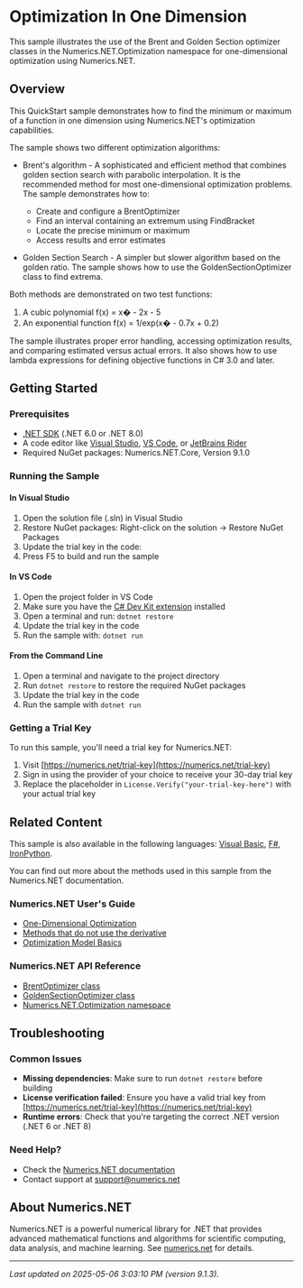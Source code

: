 # Optimization In One Dimension

This sample illustrates the use of the Brent and Golden Section optimizer classes in the Numerics.NET.Optimization namespace for one-dimensional optimization using Numerics.NET.

## Overview

This QuickStart sample demonstrates how to find the minimum or maximum of a function in one dimension using 
Numerics.NET's optimization capabilities.

The sample shows two different optimization algorithms:

- Brent's algorithm - A sophisticated and efficient method that combines golden section search with 
  parabolic interpolation. It is the recommended method for most one-dimensional optimization problems.
  The sample demonstrates how to:
  - Create and configure a BrentOptimizer
  - Find an interval containing an extremum using FindBracket
  - Locate the precise minimum or maximum
  - Access results and error estimates

- Golden Section Search - A simpler but slower algorithm based on the golden ratio. The sample shows 
  how to use the GoldenSectionOptimizer class to find extrema.

Both methods are demonstrated on two test functions:
1. A cubic polynomial f(x) = x� - 2x - 5
2. An exponential function f(x) = 1/exp(x� - 0.7x + 0.2)

The sample illustrates proper error handling, accessing optimization results, and comparing estimated 
versus actual errors. It also shows how to use lambda expressions for defining objective functions in 
C# 3.0 and later.


## Getting Started

### Prerequisites

- [.NET SDK](https://dotnet.microsoft.com/download) (.NET 6.0 or .NET 8.0)
- A code editor like [Visual Studio](https://visualstudio.microsoft.com/), [VS Code](https://code.visualstudio.com/), or [JetBrains Rider](https://www.jetbrains.com/rider/)
- Required NuGet packages: Numerics.NET.Core, Version 9.1.0

### Running the Sample

#### In Visual Studio
1. Open the solution file (.sln) in Visual Studio
2. Restore NuGet packages: Right-click on the solution → Restore NuGet Packages
3. Update the trial key in the code:
4. Press F5 to build and run the sample

#### In VS Code

1. Open the project folder in VS Code
2. Make sure you have the [C# Dev Kit extension](https://marketplace.visualstudio.com/items?itemName=ms-dotnettools.csdevkit) installed
3. Open a terminal and run: `dotnet restore`
4. Update the trial key in the code 
5. Run the sample with: `dotnet run`

#### From the Command Line

1. Open a terminal and navigate to the project directory
2. Run `dotnet restore` to restore the required NuGet packages
3. Update the trial key in the code
4. Run the sample with `dotnet run`

### Getting a Trial Key

To run this sample, you'll need a trial key for Numerics.NET:

1. Visit [https://numerics.net/trial-key](https://numerics.net/trial-key)
2. Sign in using the provider of your choice to receive your 30-day trial key
3. Replace the placeholder in `License.Verify("your-trial-key-here")` with your actual trial key

## Related Content

This sample is also available in the following languages: 
[Visual Basic](https://github.com/NumericsDotNet/quickstart-visualbasic/tree/net6.0/mathematics/optimization/optimization-in-1d), [F#](https://github.com/NumericsDotNet/quickstart-fsharp/tree/net6.0/mathematics/optimization/optimization-in-1d), [IronPython](https://github.com/NumericsDotNet/quickstart-ironpython/tree/net6.0/mathematics/optimization/optimization-in-1d).

You can find out more about the methods used in this sample from the Numerics.NET documentation.

### Numerics.NET User's Guide

- [One-Dimensional Optimization](https://numerics.net/documentation/latest/mathematics/optimization/one-dimensional-optimization)
- [Methods that do not use the derivative](https://numerics.net/documentation/latest/mathematics/solving-equations/methods-that-do-not-use-the-derivative)
- [Optimization Model Basics](https://numerics.net/documentation/latest/mathematics/optimization/optimization-model-basics)

### Numerics.NET API Reference

- [BrentOptimizer class](https://numerics.net/documentation/latest/reference/numerics.net.optimization.brentoptimizer)
- [GoldenSectionOptimizer class](https://numerics.net/documentation/latest/reference/numerics.net.optimization.goldensectionoptimizer)
- [Numerics.NET.Optimization namespace](https://numerics.net/documentation/latest/reference/numerics.net.optimization)


## Troubleshooting

### Common Issues

- **Missing dependencies**: Make sure to run `dotnet restore` before building
- **License verification failed**: Ensure you have a valid trial key from [https://numerics.net/trial-key](https://numerics.net/trial-key)
- **Runtime errors**: Check that you're targeting the correct .NET version (.NET 6 or .NET 8)

### Need Help?

- Check the [Numerics.NET documentation](https://numerics.net/documentation/)
- Contact support at [support@numerics.net](mailto:support@numerics.net?subject=OptimizationIn1D%20QuickStart%20Sample%20%28C%23%29)

## About Numerics.NET

Numerics.NET is a powerful numerical library for .NET that provides advanced mathematical 
functions and algorithms for scientific computing, data analysis, and machine learning.
See [numerics.net](https://numerics.net) for details.

---

_Last updated on 2025-05-06 3:03:10 PM (version 9.1.3)._
